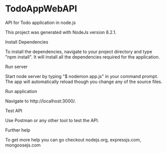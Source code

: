 # TodoAppWebAPI

API for Todo application in node.js

This project was generated with NodeJs version 8.2.1.

Install Dependencies

To install the dependencies, navigate to your project directory and type "npm install". It will install all the dependencies required for the application.

Run server

Start node server by typing "$ nodemon app.js" in your command prompt. The app will automatically reload though you change any of the source files. 

Run application

Navigate to http://localhost:3000/. 

Test API

Use Postman or any other tool to test the API.

Further help

To get more help you can go checkout nodejs.org, expressjs.com, mongoosejs.com
